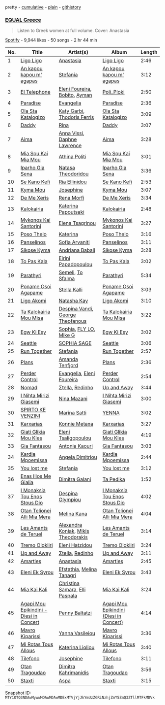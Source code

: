 pretty - [cumulative](/playlists/cumulative/37i9dQZF1DX9H4ZHqhys8z.md) - [plain](/playlists/plain/37i9dQZF1DX9H4ZHqhys8z) - [githistory](https://github.githistory.xyz/mackorone/spotify-playlist-archive/blob/main/playlists/plain/37i9dQZF1DX9H4ZHqhys8z)

### [EQUAL Greece](https://open.spotify.com/playlist/37i9dQZF1DX9H4ZHqhys8z)

> Listen to Greek women at full volume\. Cover: Anastasia

[Spotify](https://open.spotify.com/user/spotify) - 9,944 likes - 50 songs - 2 hr 44 min

| No. | Title | Artist(s) | Album | Length |
|---|---|---|---|---|
| 1 | [Ligo Ligo](https://open.spotify.com/track/4ba3bmE2i6SvEXIaJYhUoJ) | [Anastasia](https://open.spotify.com/artist/2FTua3TeIGnmQQrN80DinP) | [Ligo Ligo](https://open.spotify.com/album/1vRQu7kPciIGfVhWABjTnN) | 2:46 |
| 2 | [An kapou kapou m' agapas](https://open.spotify.com/track/1iGn8Ro9AvGcgFC9Bpl4M1) | [Stefania](https://open.spotify.com/artist/0HZUhj5PZHzHMWSI4s8rOQ) | [An kapou kapou m' agapas](https://open.spotify.com/album/7LueUWaZS06KOtNLvQRK8J) | 3:12 |
| 3 | [El Telephone](https://open.spotify.com/track/1zB8iM97STLlKaweWhtasO) | [Eleni Foureira](https://open.spotify.com/artist/39E15l8zeCDYpSZwFNX4G2), [Bobito](https://open.spotify.com/artist/7Ktyjh9YMAD3YZYF7pyHdm), [Ayman](https://open.spotify.com/artist/6ONMIIeGOgkflffHvKLe0M) | [Poli\_Ploki](https://open.spotify.com/album/79cEtUvXntL05SIK3YJiH8) | 2:50 |
| 4 | [Paradise](https://open.spotify.com/track/1AnKPJBNBvgezzKso7NmWy) | [Evangelia](https://open.spotify.com/artist/3J7SI1JrZt43ZBlH24IqCK) | [Paradise](https://open.spotify.com/album/7x4Q3tWaIU7qfqVlnJEgM8) | 2:36 |
| 5 | [Ola Sta Katalogizo](https://open.spotify.com/track/27eXo0gym6ybdC54CEvJFv) | [Katy Garbi](https://open.spotify.com/artist/6EdXBTjIDwu5aYv4U3K8TI), [Thodoris Ferris](https://open.spotify.com/artist/3JiKtJqdJ3qUhJRphJk1cT) | [Ola Sta Katalogizo](https://open.spotify.com/album/4St2Ptuwz2UeKa0ZRpOOKM) | 3:09 |
| 6 | [Daddy](https://open.spotify.com/track/4KplXO3HmXJUV6wsbEqeef) | [Rina](https://open.spotify.com/artist/3YcL3bSWEjKaFlTpZtF7P7) | [Daddy](https://open.spotify.com/album/2Gtk7ccV2tgVM6e8At7NYZ) | 3:07 |
| 7 | [Aima](https://open.spotify.com/track/7dbwdaU5belAQj5Qc0cFle) | [Anna Vissi](https://open.spotify.com/artist/3qg78GGGWP04yTv0ZQMsXl), [Daphne Lawrence](https://open.spotify.com/artist/2OJeL3ypFFDQfHb5oWiW6s) | [Aima](https://open.spotify.com/album/75xcQVgmDHtACY4ekzTQyL) | 3:28 |
| 8 | [Mia Sou Kai Mia Mou](https://open.spotify.com/track/1mytfEnTdpbxAwXF8K38BF) | [Athina Politi](https://open.spotify.com/artist/5jFk0W8yABQyGEwvFcUGSV) | [Mia Sou Kai Mia Mou](https://open.spotify.com/album/4aTrqWkhyYDpEQg6Yv2s8V) | 3:01 |
| 9 | [Iparho Gia Sena](https://open.spotify.com/track/5IGLonlYXv0TCsw0gHhqBr) | [Natasa Theodoridou](https://open.spotify.com/artist/4hw4chBwI0fvJltPiQxPPD) | [Iparho Gia Sena](https://open.spotify.com/album/4lkyzgLGV1SmJv0UW3Pw4h) | 3:36 |
| 10 | [Se Kano Kefi](https://open.spotify.com/track/2SxlaMj4Ro3pBKxVqEwyhi) | [Ria Ellinidou](https://open.spotify.com/artist/5xs1rri2ZKfDpkKLqreHlc) | [Se Kano Kefi](https://open.spotify.com/album/1CJzCYSazFh3clPsI66fZa) | 2:53 |
| 11 | [Kyma Mou](https://open.spotify.com/track/32X7TpNTqkDU5FcJpUCCMG) | [Josephine](https://open.spotify.com/artist/1fAotS2jUxpI8bnIxd5cIR) | [Kyma Mou](https://open.spotify.com/album/1xdI1H6JvnVrSL1cEHCXTw) | 3:07 |
| 12 | [De Me Xeris](https://open.spotify.com/track/1mLSesJyIdLBWt3ZgEPEeh) | [Rena Morfi](https://open.spotify.com/artist/35QNo6nfps7vs25jpz5jl1) | [De Me Xeris](https://open.spotify.com/album/14NzqpIPczLmdfujGVZMnX) | 3:34 |
| 13 | [Kalokairia](https://open.spotify.com/track/3Oezbp2vPLxpI36p9AlsO0) | [Katerina Papoutsaki](https://open.spotify.com/artist/4Mla1mIYdNJkAKTbsltORQ) | [Κalokairia](https://open.spotify.com/album/05UZrlbByI8VzH1SyNmkZl) | 2:48 |
| 14 | [Mykonos Kai Santorini](https://open.spotify.com/track/5NIe8MCNByrSM9Oi9Uoaqh) | [Elena Tsagrinou](https://open.spotify.com/artist/4TgsxeFPNtkZ5lneq9AceU) | [Mykonos Kai Santorini](https://open.spotify.com/album/7yrgtsgGeueaYZCagG8Xpx) | 3:27 |
| 15 | [Poso Thelo](https://open.spotify.com/track/2vM0ldVUQGEXYqfvnttnNE) | [Katerina](https://open.spotify.com/artist/4YmXcY5FDRoG6AqbYr1niU) | [Poso Thelo](https://open.spotify.com/album/3UNRmk4h9hpVr4fjQ4eaWr) | 3:16 |
| 16 | [Panselinos](https://open.spotify.com/track/0wc9qAFYtteiNfMy1g5r9B) | [Sofia Arvaniti](https://open.spotify.com/artist/0SRuQjVnoLDk5PtD8EYv5p) | [Panselinos](https://open.spotify.com/album/2CcXyewubbkFmdmnw4GIrq) | 3:11 |
| 17 | [Sikose Kyma](https://open.spotify.com/track/3CqvFoB3EBIhadBzSyS1e1) | [Andriana Babali](https://open.spotify.com/artist/0jctFutxWwbuucO1HRhNgk) | [Sikose Kyma](https://open.spotify.com/album/5VtFEu9wZJL0kbzGEKyHyM) | 3:28 |
| 18 | [To Pas Kala](https://open.spotify.com/track/4Alf2vVzdgQ8pupx4HwhDZ) | [Eirini Papadopoulou](https://open.spotify.com/artist/3tzEjVUVJ8tSUOIkrrrt5t) | [To Pas Kala](https://open.spotify.com/album/1QazQVHQVsKZCeMJ9gjrSS) | 3:02 |
| 19 | [Parathyri](https://open.spotify.com/track/0W0nu5LaIRRpZqwonevX53) | [Semeli](https://open.spotify.com/artist/6OR6CIxzO6vTxAJT6rnDH2), [To Sfalma](https://open.spotify.com/artist/3eZNtTglU0mNPAClkoUrkZ) | [Parathyri](https://open.spotify.com/album/2HXhjjEj1lsAbbcJBC90yi) | 5:34 |
| 20 | [Poname Osoi Agapame](https://open.spotify.com/track/4IxDpaulN8a1DcSim3qrjN) | [Stella Kalli](https://open.spotify.com/artist/4caYcw8LODY0fjoS5k9lxX) | [Poname Osoi Agapame](https://open.spotify.com/album/10E8TGYr9Fj3GRdg7Ibftl) | 3:03 |
| 21 | [Ligo Akomi](https://open.spotify.com/track/6acFmxyi0YqHWZ3oKaCfwM) | [Natasha Kay](https://open.spotify.com/artist/6vmTc3lUmJaPI2CPPghlPk) | [Ligo Akomi](https://open.spotify.com/album/3NiDpeO4FzF68IeKNJBdow) | 3:10 |
| 22 | [Ta Kalokairia Mou Misa](https://open.spotify.com/track/5OuZNhMsVU2yf5cD11mOJw) | [Despina Vandi](https://open.spotify.com/artist/4aJpTCLUTPTeXfn3c9r9F0), [George Theofanous](https://open.spotify.com/artist/1rNn8vt3hmIxbDuqMVzXpA) | [Ta Kalokairia Mou Misa](https://open.spotify.com/album/7LzU2vJ9aqwKNAGO3U1DTZ) | 3:22 |
| 23 | [Egw Ki Esy](https://open.spotify.com/track/4bn7uGPFqouyMIXnnXx4KU) | [Sophia](https://open.spotify.com/artist/21sZyR7G75dNav5foqjApa), [FLY LO](https://open.spotify.com/artist/1zeAbUJAbLOWeYpgRVnYmu), [Mike G](https://open.spotify.com/artist/7zYmrye7LvmpMkfHWrENu9) | [Egw Ki Esy](https://open.spotify.com/album/6Az4jJ1gutegsszavSJXsB) | 3:02 |
| 24 | [Seattle](https://open.spotify.com/track/2tKDBMpxHjxNVlwo7B93Xs) | [SOPHIA SAGE](https://open.spotify.com/artist/44GjzjtPTB2WhueNs8vG2S) | [Seattle](https://open.spotify.com/album/34XwbzNPwLTTkY7kj46IRW) | 3:06 |
| 25 | [Run Together](https://open.spotify.com/track/6hAlCAKjBmBfOZPOdavGhF) | [Stefania](https://open.spotify.com/artist/0HZUhj5PZHzHMWSI4s8rOQ) | [Run Together](https://open.spotify.com/album/33ltul702GLxQwnkvD4QNq) | 2:57 |
| 26 | [Plans](https://open.spotify.com/track/0jPho2LunkMsoHerGdK9wX) | [Amanda Tenfjord](https://open.spotify.com/artist/187i912U6kpq0F0Z9uOVXr) | [Plans](https://open.spotify.com/album/2IyGBIdgIsgcm9dyCcfiXS) | 2:36 |
| 27 | [Perder Control](https://open.spotify.com/track/4D6yefPVTDeTQrfRAWu6qc) | [Evangelia](https://open.spotify.com/artist/3J7SI1JrZt43ZBlH24IqCK), [Eleni Foureira](https://open.spotify.com/artist/39E15l8zeCDYpSZwFNX4G2) | [Perder Control](https://open.spotify.com/album/4qZmSCO3MA1ngd9jl29jhf) | 2:54 |
| 28 | [Nomad](https://open.spotify.com/track/68wrmZ8GgYlidAhERxI0Bz) | [Σtella](https://open.spotify.com/artist/2tBWWgGv7H5ymPtJrT1rNu), [Redinho](https://open.spotify.com/artist/72WcKL1SYgNzcNojYLFQsB) | [Up and Away](https://open.spotify.com/album/4i2Cb9v7g9ieShCgf1gakk) | 3:44 |
| 29 | [I Nihta Mirizi Giasemi](https://open.spotify.com/track/78tPg1AgnrSdbJrmDmkuBg) | [Nina Mazani](https://open.spotify.com/artist/2HYTcCm27ECQVbmyrBxg3f) | [I Nihta Mirizi Giasemi](https://open.spotify.com/album/7HnC3xLMywfoRASJ8ILpBp) | 3:00 |
| 30 | [SPIRTO KE VENZINI](https://open.spotify.com/track/2CVq7d4qmSXAEBOiTrfUF5) | [Marina Satti](https://open.spotify.com/artist/2W4apaxME2OLw8qqhZK7aJ) | [YENNA](https://open.spotify.com/album/0rO6uiPCtDL4m6CMS0Y4X9) | 3:02 |
| 31 | [Karxarias](https://open.spotify.com/track/0liLAjiNXBt5ryS6tsqbMq) | [Konnie Metaxa](https://open.spotify.com/artist/0GfvPNhmQLzmbqHYZfoyos) | [Karxarias](https://open.spotify.com/album/5QW4sjRJTH7mq2NpnodZ4R) | 3:27 |
| 32 | [Giati Glikia Mou Kles](https://open.spotify.com/track/6Uu6XrzRRXZpfoW0gz6L23) | [Eleni Tsaligopoulou](https://open.spotify.com/artist/3Gk7fuRSYuQWqXGhRGPsG4) | [Giati Glikia Mou Kles](https://open.spotify.com/album/2JbmRmXeVomp5loIhkyIn9) | 4:19 |
| 33 | [Gia Fantasou](https://open.spotify.com/track/1r05mZ0meVcIXpycf4IAaf) | [Antonia Kaouri](https://open.spotify.com/artist/6if1zDDAhfAzlcvzXEDGLh) | [Gia Fantasou](https://open.spotify.com/album/34izyKBTtASpOYejyhSw8h) | 3:03 |
| 34 | [Kardia Mpoemissa](https://open.spotify.com/track/3BZAb3GDIkP4hJxE1UKvNc) | [Angela Dimitriou](https://open.spotify.com/artist/7xySz9OyEWxKC6RyDlo256) | [Kardia Mpoemissa](https://open.spotify.com/album/28xSwijMkWH7imtkXZdPcs) | 2:44 |
| 35 | [You lost me](https://open.spotify.com/track/7m0lZUGiKHlY6yhFyK1xc7) | [Stefania](https://open.spotify.com/artist/0HZUhj5PZHzHMWSI4s8rOQ) | [You lost me](https://open.spotify.com/album/1jvWYW3idKseTj9PzOoVI0) | 3:12 |
| 36 | [Enas Ilios Me Gialia](https://open.spotify.com/track/0fIoF5oDuhU0l0giW7jPU0) | [Dimitra Galani](https://open.spotify.com/artist/3nV0kq59WJOJRLNWpFR1m6) | [Ta Pedika](https://open.spotify.com/album/7fjGrTh2sNnjUApW5r5qVl) | 1:52 |
| 37 | [I Monaksia Tou Enos Stous Dio](https://open.spotify.com/track/152AmfOxV8Vot03ePnNjSL) | [Despina Olympiou](https://open.spotify.com/artist/30hCtgi8aveay3j5jdN5bI) | [I Monaksia Tou Enos Stous Dio](https://open.spotify.com/album/3MrOP8hqDnQPkbuSSTDcMJ) | 4:02 |
| 38 | [Otan Telionei Alli Mia Mera](https://open.spotify.com/track/5Lzbq6im0qoQu3f7vdCoKa) | [Melina Kana](https://open.spotify.com/artist/77Guu62HL3rXrjqYJKhyVT) | [Otan Telionei Alli Mia Mera](https://open.spotify.com/album/01VY1QMDQga4s7qZ5mCTVJ) | 4:04 |
| 39 | [Les Amants de Teruel](https://open.spotify.com/track/3ut0zXxhXciVx6WKiGa2vq) | [Alexandra Koniak](https://open.spotify.com/artist/7sjcFcVPtQ1Oi4j3g7VP30), [Mikis Theodorakis](https://open.spotify.com/artist/58EvYFzDGAQOmBpIOxujnj) | [Les Amants de Teruel](https://open.spotify.com/album/51W23ChtyCU62GB0GFAEW7) | 3:14 |
| 40 | [Tremo Olokliri](https://open.spotify.com/track/7c0A3q1BpadCiA7ECdy8CO) | [Eleni Hatzidou](https://open.spotify.com/artist/6P6FzomDMeM5mwj5AHBaWl) | [Tremo Olokliri](https://open.spotify.com/album/0xhysb1Fg7TY09C9TMAoU1) | 3:24 |
| 41 | [Up and Away](https://open.spotify.com/track/6r7fP6eQHull2Y8GECHYfI) | [Σtella](https://open.spotify.com/artist/2tBWWgGv7H5ymPtJrT1rNu), [Redinho](https://open.spotify.com/artist/72WcKL1SYgNzcNojYLFQsB) | [Up and Away](https://open.spotify.com/album/4i2Cb9v7g9ieShCgf1gakk) | 3:11 |
| 42 | [Amarties](https://open.spotify.com/track/7AaxFtkinG6n5fw6ZUuxHE) | [Anastasia](https://open.spotify.com/artist/2FTua3TeIGnmQQrN80DinP) | [Amarties](https://open.spotify.com/album/0NkYD3ByHYn3i0iTMPzHHu) | 2:45 |
| 43 | [Eleni Ek Syrou](https://open.spotify.com/track/5BWPeGFyKhT0h8k3VHK2U6) | [Efstathia](https://open.spotify.com/artist/6IZpFHWODZXIr3mSFILN4T), [Melina Tanagri](https://open.spotify.com/artist/0AB1u0qQ50EyNgzoIEdTZ7) | [Eleni Ek Syrou](https://open.spotify.com/album/0gpeO1fJdnOlQVNl9CrlNm) | 3:43 |
| 44 | [Mia Kai Kali](https://open.spotify.com/track/7ACAwE2fue8X317SalZEcm) | [Christina Samara](https://open.spotify.com/artist/7KVh0Ds13fLdoMJtihvLtM), [Elli Paspala](https://open.spotify.com/artist/1ZF7owmOy4fJmkqQh1e2Ex) | [Mia Kai Kali](https://open.spotify.com/album/5XGjXS8v87OdDUeFrKcXG6) | 3:24 |
| 45 | [Agapi Mou Epikindini \- Diesi in Concert](https://open.spotify.com/track/6NzObcTe2MYwiluWqWxGdX) | [Penny Baltatzi](https://open.spotify.com/artist/0xP7gTMFElcSoYxVSdqFWz) | [Agapi Mou Epikindini \(Diesi in Concert\)](https://open.spotify.com/album/4vHnjlA6H2FCeZ8tb23VjG) | 4:14 |
| 46 | [Mavro Kiparissi](https://open.spotify.com/track/1VKx9vWOiGo8wVMP1F81Nd) | [Yanna Vasileiou](https://open.spotify.com/artist/2aG0LtkScINaBgvSuVxDfx) | [Mavro Kiparissi](https://open.spotify.com/album/1HAlhgM9Fl8pTEU63MVWty) | 3:36 |
| 47 | [Mi Rotas Tous Allous](https://open.spotify.com/track/1kTw0HrK6nVR5EAkrnfzjN) | [Katerina Lioliou](https://open.spotify.com/artist/6vgi3CIDWWdGEGJ6NMgQdD) | [Mi Rotas Tous Allous](https://open.spotify.com/album/3TzkhzpWzrfkQ3WXJFF4yf) | 3:40 |
| 48 | [Tilefono](https://open.spotify.com/track/7bohfOpcSFE5cE4zBpt0ST) | [Josephine](https://open.spotify.com/artist/1fAotS2jUxpI8bnIxd5cIR) | [Tilefono](https://open.spotify.com/album/33YsXsjLwzvwNhBoniCTyC) | 3:11 |
| 49 | [Otan Tragoudao](https://open.spotify.com/track/12bDSpE5SnocDZNTfH4Kn9) | [Dimitra Kahrimanidis](https://open.spotify.com/artist/6dzWKUs0qRmQMrJg1L4ImQ) | [Otan Tragoudao](https://open.spotify.com/album/1OXMIy6TKHqJUo4U4RCN0L) | 3:56 |
| 50 | [Staxti](https://open.spotify.com/track/4JjDL9sz3rSXw21M6jxpKc) | [Aspa](https://open.spotify.com/artist/1dxuhrh05CDzJtEc9qEc3N) | [Staxti](https://open.spotify.com/album/61zuHp0O4Yg56XHAzNwp7s) | 3:15 |

Snapshot ID: `MTY1OTQ3NDAwMywwMDAwMDAwMDExMTVjYjJkYmUzZGRiNzhjZmY5ZmQ3ZTllMTFkMDVk`
